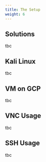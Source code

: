 ```yaml
---
title: The Setup
weight: 6
---
```



## Solutions
tbc

## Kali Linux
tbc

## VM on GCP
tbc

## VNC Usage
tbc

## SSH Usage
tbc